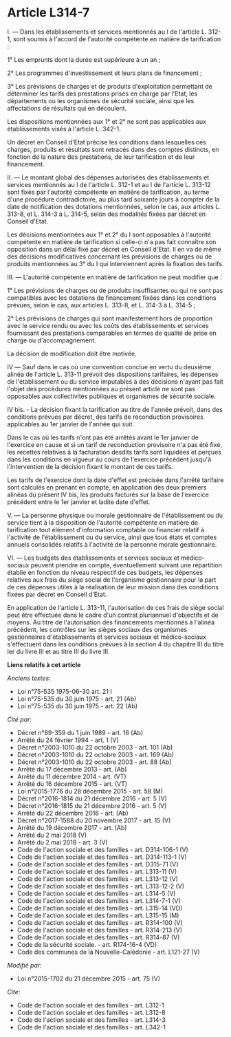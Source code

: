 # Article L314-7

I. ― Dans les établissements et services mentionnés au I de l'article L. 312-1, sont soumis à l'accord de l'autorité
compétente en matière de tarification : 

1° Les emprunts dont la durée est supérieure à un an ; 

2° Les programmes d'investissement et leurs plans de financement ; 

3° Les prévisions de charges et de produits d'exploitation permettant de déterminer les tarifs des prestations prises en
charge par l'Etat, les départements ou les organismes de sécurité sociale, ainsi que les affectations de résultats qui en
découlent. 

Les dispositions mentionnées aux 1° et 2° ne sont pas applicables aux établissements visés à l'article L. 342-1. 

Un décret en Conseil d'Etat précise les conditions dans lesquelles ces charges, produits et résultats sont retracés dans des
comptes distincts, en fonction de la nature des prestations, de leur tarification et de leur financement. 

II. ― Le montant global des dépenses autorisées des établissements et services mentionnés au I de l'article L. 312-1 et au I
de l'article L. 313-12 sont fixés par l'autorité compétente en matière de tarification, au terme d'une procédure
contradictoire, au plus tard soixante jours à compter de la date de notification des dotations mentionnées, selon le cas, aux
articles L. 313-8, et L. 314-3 à L. 314-5, selon des modalités fixées par décret en Conseil d'Etat. 

Les décisions mentionnées aux 1° et 2° du I sont opposables à l'autorité compétente en matière de tarification si celle-ci
n'a pas fait connaître son opposition dans un délai fixé par décret en Conseil d'Etat. Il en va de même des décisions
modificatives concernant les prévisions de charges ou de produits mentionnées au 3° du I qui interviennent après la fixation
des tarifs. 

III. ― L'autorité compétente en matière de tarification ne peut modifier que : 

1° Les prévisions de charges ou de produits insuffisantes ou qui ne sont pas compatibles avec les dotations de financement
fixées dans les conditions prévues, selon le cas, aux articles L. 313-8, et L. 314-3 à L. 314-5 ; 

2° Les prévisions de charges qui sont manifestement hors de proportion avec le service rendu ou avec les coûts des
établissements et services fournissant des prestations comparables en termes de qualité de prise en charge ou
d'accompagnement. 

La décision de modification doit être motivée. 

IV ― Sauf dans le cas où une convention conclue en vertu du deuxième alinéa de l'article L. 313-11 prévoit des dispositions
tarifaires, les dépenses de l'établissement ou du service imputables à des décisions n'ayant pas fait l'objet des procédures
mentionnées au présent article ne sont pas opposables aux collectivités publiques et organismes de sécurité sociale. 

IV bis. - La décision fixant la tarification au titre de l'année prévoit, dans des conditions prévues par décret, des tarifs
de reconduction provisoires applicables au 1er janvier de l'année qui suit.

Dans le cas où les tarifs n'ont pas été arrêtés avant le 1er janvier de l'exercice en cause et si un tarif de reconduction
provisoire n'a pas été fixé, les recettes relatives à la facturation desdits tarifs sont liquidées et perçues dans les
conditions en vigueur au cours de l'exercice précédent jusqu'à l'intervention de la décision fixant le montant de ces
tarifs. 

Les tarifs de l'exercice dont la date d'effet est précisée dans l'arrêté tarifaire sont calculés en prenant en compte, en
application des deux premiers alinéas du présent IV bis, les produits facturés sur la base de l'exercice précédent entre le
1er janvier et ladite date d'effet. 

V. ― La personne physique ou morale gestionnaire de l'établissement ou du service tient à la disposition de l'autorité
compétente en matière de tarification tout élément d'information comptable ou financier relatif à l'activité de
l'établissement ou du service, ainsi que tous états et comptes annuels consolidés relatifs à l'activité de la personne morale
gestionnaire. 

VI. ― Les budgets des établissements et services sociaux et médico-sociaux peuvent prendre en compte, éventuellement suivant
une répartition établie en fonction du niveau respectif de ces budgets, les dépenses relatives aux frais du siège social de
l'organisme gestionnaire pour la part de ces dépenses utiles à la réalisation de leur mission dans des conditions fixées par
décret en Conseil d'Etat. 

En application de l'article L. 313-11, l'autorisation de ces frais de siège social peut être effectuée dans le cadre d'un
contrat pluriannuel d'objectifs et de moyens. Au titre de l'autorisation des financements mentionnés à l'alinéa précédent,
les contrôles sur les sièges sociaux des organismes gestionnaires d'établissements et services sociaux et médico-sociaux
s'effectuent dans les conditions prévues à la section 4 du chapitre III du titre Ier du livre III et au titre III du livre
III.

**Liens relatifs à cet article**

_Anciens textes_:

  - Loi n°75-535 1975-06-30 art. 21 I
  - Loi n°75-535 du 30 juin 1975 - art. 21 (Ab)
  - Loi n°75-535 du 30 juin 1975 - art. 22 (Ab)

_Cité par_:

  - Décret n°89-359 du 1 juin 1989 - art. 16 (Ab)
  - Arrêté du 24 février 1994 - art. 1 (V)
  - Décret n°2003-1010 du 22 octobre 2003 - art. 101 (Ab)
  - Décret n°2003-1010 du 22 octobre 2003 - art. 169 (Ab)
  - Décret n°2003-1010 du 22 octobre 2003 - art. 88 (Ab)
  - Arrêté du 17 décembre 2013 - art. (Ab)
  - Arrêté du 11 décembre 2014 - art. (VT)
  - Arrêté du 16 décembre 2015 - art. (VT)
  - Loi n°2015-1776 du 28 décembre 2015 - art. 58 (M)
  - Décret n°2016-1814 du 21 décembre 2016 - art. 5 (V)
  - Décret n°2016-1815 du 21 décembre 2016 - art. 5 (V)
  - Arrêté du 22 décembre 2016 - art. (Ab)
  - Décret n°2017-1588 du 20 novembre 2017 - art. 15 (V)
  - Arrêté du 19 décembre 2017 - art. (Ab)
  - Arrêté du 2 mai 2018 (V)
  - Arrêté du 2 mai 2018 - art. 3 (V)
  - Code de l'action sociale et des familles - art. D314-106-1 (V)
  - Code de l'action sociale et des familles - art. D314-113-1 (V)
  - Code de l'action sociale et des familles - art. D315-71 (V)
  - Code de l'action sociale et des familles - art. L313-11 (V)
  - Code de l'action sociale et des familles - art. L313-12 (V)
  - Code de l'action sociale et des familles - art. L313-12-2 (V)
  - Code de l'action sociale et des familles - art. L314-5 (V)
  - Code de l'action sociale et des familles - art. L314-7-1 (V)
  - Code de l'action sociale et des familles - art. L315-14 (VD)
  - Code de l'action sociale et des familles - art. L315-15 (M)
  - Code de l'action sociale et des familles - art. R314-100 (V)
  - Code de l'action sociale et des familles - art. R314-213 (V)
  - Code de l'action sociale et des familles - art. R314-87 (V)
  - Code de la sécurité sociale. - art. R174-16-4 (VD)
  - Code des communes de la Nouvelle-Calédonie - art. L121-27 (V)

_Modifié par_:

  - Loi n°2015-1702 du 21 décembre 2015 - art. 75 (V)

_Cite_:

  - Code de l'action sociale et des familles - art. L312-1
  - Code de l'action sociale et des familles - art. L312-8
  - Code de l'action sociale et des familles - art. L314-3
  - Code de l'action sociale et des familles - art. L342-1
